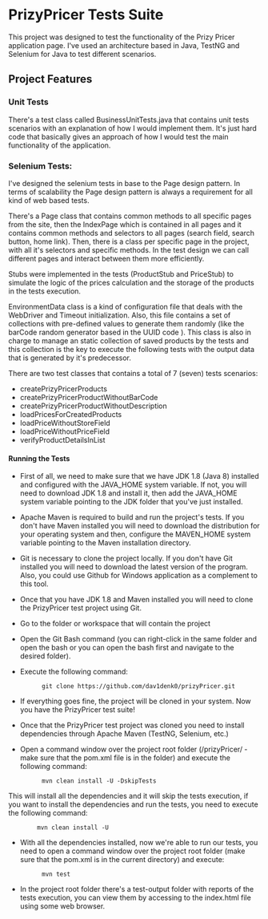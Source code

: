 # PrizyPricer Tests Suite

This project was designed to test the functionality of the Prizy Pricer application page. I've used an architecture based in Java, TestNG and Selenium for Java to test different scenarios. 

## Project Features

### Unit Tests

There's a test class called BusinessUnitTests.java that contains unit tests scenarios with an explanation of how I would implement them. It's just hard code that basically gives an approach of how I would test the main functionality of the application.

### Selenium Tests:

I've designed the selenium tests in base to the Page design pattern. In terms of scalability the Page design pattern is always a requirement for all kind of web based tests. 

There's a Page class that contains common methods to all specific pages from the site, then the IndexPage which is contained in all pages and it contains common methods and selectors to all pages (search field, search button, home link). Then, there is a class per specific page in the project, with all it's selectors and specific methods. In the test design we can call different pages and interact between them more efficiently.

Stubs were implemented in the tests (ProductStub and PriceStub) to simulate the logic of the prices calculation and the storage of the products in the tests execution. 

EnvironmentData class is a kind of configuration file that deals with the WebDriver and Timeout initialization. Also, this file contains a set of collections with pre-defined values to generate them randomly (like the barCode random generator based in the UUID code ). This class is also in charge to manage an static collection of saved products by the tests and this collection is the key to execute the following tests with the output data that is generated by it's predecessor.

There are two test classes that contains a total of 7 (seven) tests scenarios:

* createPrizyPricerProducts
* createPrizyPricerProductWithoutBarCode
* createPrizyPricerProductWithoutDescription
* loadPricesForCreatedProducts
* loadPriceWithoutStoreField
* loadPriceWithoutPriceField
* verifyProductDetailsInList

#### Running the Tests

- First of all, we need to make sure that we have JDK 1.8 (Java 8) installed and configured with the JAVA_HOME system variable. If not, you will need to download JDK 1.8 and install it, then add the JAVA_HOME system variable pointing to the JDK folder that you've just installed.

- Apache Maven is required to build and run the project's tests. If you don't have Maven installed you will need to download the distribution for your operating system and then, configure the MAVEN_HOME system variable pointing to the Maven installation directory.

- Git is necessary to clone the project locally. If you don't have Git installed you will need to download the latest version of the program. Also, you could use Github for Windows application as a complement to this tool.

- Once that you have JDK 1.8 and Maven installed you will need to clone the PrizyPricer test project using Git.
* Go to the folder or workspace that will contain the project
* Open the Git Bash command (you can right-click in the same folder and open the bash or you can open the bash first and navigate to the desired folder).
* Execute the following command:
	
			git clone https://github.com/dav1denk0/prizyPricer.git
			
* If everything goes fine, the project will be cloned in your system. Now you have the PrizyPricer test suite!
	
- Once that the PrizyPricer test project was cloned you need to install dependencies through Apache Maven (TestNG, Selenium, etc.)
* Open a command window over the project root folder (/prizyPricer/ - make sure that the pom.xml file is in the folder)  and execute the following command:
		
			mvn clean install -U -DskipTests
			
This will install all the dependencies and it will skip the tests execution, if you want to install the dependencies and run the tests, you need to execute the following command:
		
			mvn clean install -U
			
- With all the dependencies installed, now we're able to run our tests, you need to open a command window over the project root folder (make sure that the pom.xml is in the current directory) and execute:

			mvn test
			
- In the project root folder there's a test-output folder with reports of the tests execution, you can view them by accessing to the index.html file using some web browser.